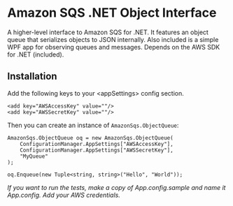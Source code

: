 # Amazon SQS .NET Object Interface

A higher-level interface to Amazon SQS for .NET. It features an object queue that serializes objects to JSON internally. Also included is a simple WPF app for observing queues and messages. Depends on the AWS SDK for .NET (included). 

## Installation

Add the following keys to your &lt;appSettings&gt; config section.

    <add key="AWSAccessKey" value=""/>
    <add key="AWSSecretKey" value=""/>

Then you can create an instance of `AmazonSqs.ObjectQueue`:

    AmazonSqs.ObjectQueue oq = new AmazonSqs.ObjectQueue(
        ConfigurationManager.AppSettings["AWSAccessKey"],
        ConfigurationManager.AppSettings["AWSSecretKey"],
        "MyQueue"
    );

    oq.Enqueue(new Tuple<string, string>("Hello", "World"));

*If you want to run the tests, make a copy of App.config.sample and name it App.config. Add your AWS credentials.*